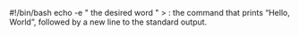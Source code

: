 #!/bin/bash
echo -e " the desired word " > : the command that prints “Hello, World”, followed by a new line to the standard output.
